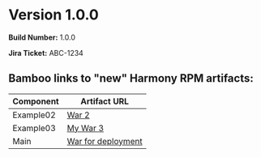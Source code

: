 # Version 1.0.0

**Build Number:** 1.0.0

**Jira Ticket:** ABC-1234

## Bamboo links to "new" Harmony RPM artifacts: 

| Component | Artifact URL  | 
|---|---|
|  Example02 | [War  2](http://3.137.150.78:8085/browse/RXDEM-E2-2/artifact/shared/War--2/rxdemo-api.war) | 
|  Example03 | [My War  3](http://3.137.150.78:8085/browse/RXDEM-E3-5/artifact/shared/My-War--3/rxdemo-api.war) | 
|  Main | [War for deployment](http://3.137.150.78:8085/browse/RXDEM-MAIN-18/artifact/shared/War-for-deployment/rxdemo-api.war) | 


